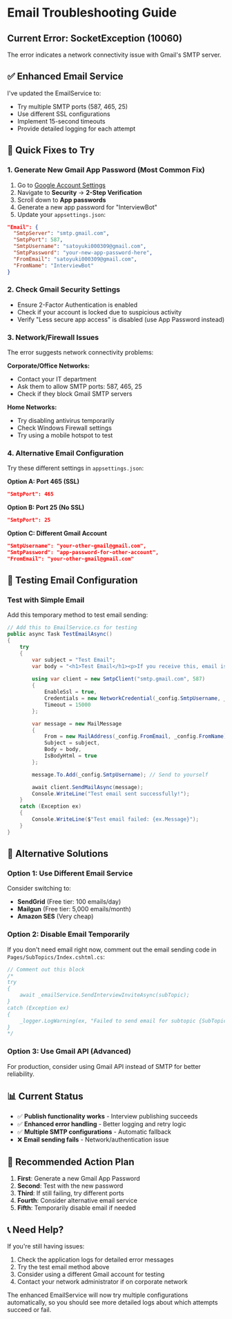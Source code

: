 # Email Troubleshooting Guide

## Current Error: SocketException (10060)
The error indicates a network connectivity issue with Gmail's SMTP server.

## ✅ Enhanced Email Service
I've updated the EmailService to:
- Try multiple SMTP ports (587, 465, 25)
- Use different SSL configurations
- Implement 15-second timeouts
- Provide detailed logging for each attempt

## 🔧 Quick Fixes to Try

### 1. **Generate New Gmail App Password** (Most Common Fix)
1. Go to [Google Account Settings](https://myaccount.google.com/)
2. Navigate to **Security** → **2-Step Verification**
3. Scroll down to **App passwords**
4. Generate a new app password for "InterviewBot"
5. Update your `appsettings.json`:

```json
"Email": {
  "SmtpServer": "smtp.gmail.com",
  "SmtpPort": 587,
  "SmtpUsername": "satoyuki000309@gmail.com",
  "SmtpPassword": "your-new-app-password-here",
  "FromEmail": "satoyuki000309@gmail.com",
  "FromName": "InterviewBot"
}
```

### 2. **Check Gmail Security Settings**
- Ensure 2-Factor Authentication is enabled
- Check if your account is locked due to suspicious activity
- Verify "Less secure app access" is disabled (use App Password instead)

### 3. **Network/Firewall Issues**
The error suggests network connectivity problems:

**Corporate/Office Networks:**
- Contact your IT department
- Ask them to allow SMTP ports: 587, 465, 25
- Check if they block Gmail SMTP servers

**Home Networks:**
- Try disabling antivirus temporarily
- Check Windows Firewall settings
- Try using a mobile hotspot to test

### 4. **Alternative Email Configuration**
Try these different settings in `appsettings.json`:

**Option A: Port 465 (SSL)**
```json
"SmtpPort": 465
```

**Option B: Port 25 (No SSL)**
```json
"SmtpPort": 25
```

**Option C: Different Gmail Account**
```json
"SmtpUsername": "your-other-gmail@gmail.com",
"SmtpPassword": "app-password-for-other-account",
"FromEmail": "your-other-gmail@gmail.com"
```

## 🧪 Testing Email Configuration

### Test with Simple Email
Add this temporary method to test email sending:

```csharp
// Add this to EmailService.cs for testing
public async Task TestEmailAsync()
{
    try
    {
        var subject = "Test Email";
        var body = "<h1>Test Email</h1><p>If you receive this, email is working!</p>";
        
        using var client = new SmtpClient("smtp.gmail.com", 587)
        {
            EnableSsl = true,
            Credentials = new NetworkCredential(_config.SmtpUsername, _config.SmtpPassword),
            Timeout = 15000
        };

        var message = new MailMessage
        {
            From = new MailAddress(_config.FromEmail, _config.FromName),
            Subject = subject,
            Body = body,
            IsBodyHtml = true
        };

        message.To.Add(_config.SmtpUsername); // Send to yourself

        await client.SendMailAsync(message);
        Console.WriteLine("Test email sent successfully!");
    }
    catch (Exception ex)
    {
        Console.WriteLine($"Test email failed: {ex.Message}");
    }
}
```

## 🚀 Alternative Solutions

### Option 1: Use Different Email Service
Consider switching to:
- **SendGrid** (Free tier: 100 emails/day)
- **Mailgun** (Free tier: 5,000 emails/month)
- **Amazon SES** (Very cheap)

### Option 2: Disable Email Temporarily
If you don't need email right now, comment out the email sending code in `Pages/SubTopics/Index.cshtml.cs`:

```csharp
// Comment out this block
/*
try
{
    await _emailService.SendInterviewInviteAsync(subTopic);
}
catch (Exception ex)
{
    _logger.LogWarning(ex, "Failed to send email for subtopic {SubTopicId}, but publish operation completed successfully", subTopic.Id);
}
*/
```

### Option 3: Use Gmail API (Advanced)
For production, consider using Gmail API instead of SMTP for better reliability.

## 📊 Current Status
- ✅ **Publish functionality works** - Interview publishing succeeds
- ✅ **Enhanced error handling** - Better logging and retry logic
- ✅ **Multiple SMTP configurations** - Automatic fallback
- ❌ **Email sending fails** - Network/authentication issue

## 🎯 Recommended Action Plan
1. **First**: Generate a new Gmail App Password
2. **Second**: Test with the new password
3. **Third**: If still failing, try different ports
4. **Fourth**: Consider alternative email service
5. **Fifth**: Temporarily disable email if needed

## 📞 Need Help?
If you're still having issues:
1. Check the application logs for detailed error messages
2. Try the test email method above
3. Consider using a different Gmail account for testing
4. Contact your network administrator if on corporate network

The enhanced EmailService will now try multiple configurations automatically, so you should see more detailed logs about which attempts succeed or fail. 